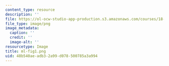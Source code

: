 ```yaml
---
content_type: resource
description: ''
file: https://ol-ocw-studio-app-production.s3.amazonaws.com/courses/18-04-complex-variables-with-applications-spring-2018/48b540aeadb32a99d078500785a3a994_ml-fig1.png
file_type: image/png
image_metadata:
  caption: ''
  credit: ''
  image-alt: ''
resourcetype: Image
title: ml-fig1.png
uid: 48b540ae-adb3-2a99-d078-500785a3a994
---
```

